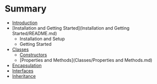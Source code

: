 # Summary

* [Introduction](README.md)
* [Installation and Getting Started](Installation and Getting Started/README.md)
    * Installation and Setup
    * Getting Started
* [Classes](Classes/README.md)
    * [Constructors](Classes/Constructors.md)
    * [Properties and Methods](Classes/Properties and Methods.md)
* [Encapsulation](Encapsulation/README.md)
* [Interfaces](Interfaces/README.md)
* [Inheritance](Inheritance/README.md)


